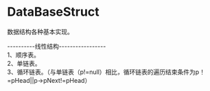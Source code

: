 # DataBaseStruct
数据结构各种基本实现。

----------线性结构-----------------</br>
1、顺序表。</br>
2、单链表。</br>
3、循环链表。（与单链表（p!=null）相比，循环链表的遍历结束条件为p！=pHead||p->pNext!=pHead）</br>
